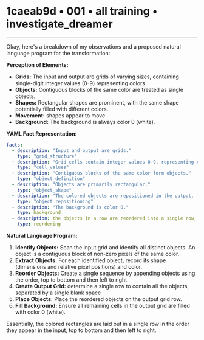 # 1caeab9d • 001 • all training • investigate_dreamer

---
Okay, here's a breakdown of my observations and a proposed natural language program for the transformation:

**Perception of Elements:**

*   **Grids:** The input and output are grids of varying sizes, containing single-digit integer values (0-9) representing colors.
*   **Objects:** Contiguous blocks of the same color are treated as single objects.
*   **Shapes:** Rectangular shapes are prominent, with the same shape potentially filled with different colors.
*    **Movement:** shapes appear to move
*   **Background:** The background is always color 0 (white).

**YAML Fact Representation:**



```yaml
facts:
  - description: "Input and output are grids."
    type: "grid_structure"
  - description: "Grid cells contain integer values 0-9, representing colors."
    type: "cell_values"
  - description: "Contiguous blocks of the same color form objects."
    type: "object_definition"
  - description: "Objects are primarily rectangular."
    type: "object_shape"
  - description: "The colored objects are repositioned in the output, maintaining their shape but potentially changing their position and/or the order within the row."
    type: "object_repositioning"
  - description: "The background is color 0."
    type: background
  - description: the objects in a row are reordered into a single row, maintaining order of top to bottom and then left to right
    type: reordering

```



**Natural Language Program:**

1.  **Identify Objects:** Scan the input grid and identify all distinct objects. An object is a contiguous block of non-zero pixels of the same color.
2.  **Extract Objects:** For each identified object, record its shape (dimensions and relative pixel positions) and color.
3. **Reorder Objects:** Create a single sequence by appending objects using the order, top to bottom and then left to right.
4.  **Create Output Grid:** determine a single row to contain all the objects, separated by a single blank space
5.  **Place Objects:** Place the reordered objects on the output grid row.
6.  **Fill Background:** Ensure all remaining cells in the output grid are filled with color 0 (white).

Essentially, the colored rectangles are laid out in a single row in the order they appear in the input, top to bottom and then left to right.

